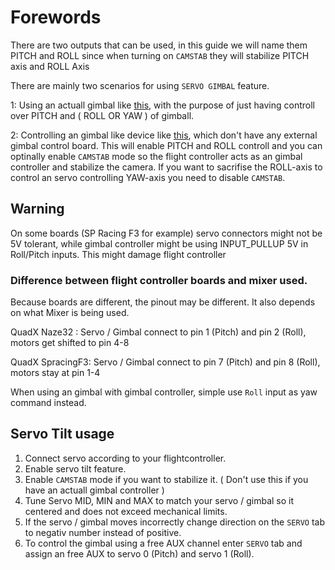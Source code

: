 # Forewords

There are two outputs that can be used, in this guide we will name them PITCH and ROLL since when turning on `CAMSTAB` they will stabilize PITCH axis and ROLL Axis

There are mainly two scenarios for using `SERVO GIMBAL` feature.


1: Using an actuall gimbal like  [this](http://www.banggood.com/Upgrade-Debugging-Edition-JIYI-FPV-G3-3D-3-Axis-Gimbal-For-Gopro-Hero3-3-Hero4-Aerial-Photography-p-1031482.html?rmmds=search), with the purpose of just having controll over PITCH and ( ROLL OR YAW ) of gimball.

2: Controlling an gimbal like device like [this](https://www.youtube.com/watch?v=Py_RLdZwAlc&t=81s), which don't have any external gimbal control board. This will enable PITCH and ROLL controll and you can optinally enable `CAMSTAB` mode so the flight controller acts as an gimbal controller and stabilize the camera. If you want to sacrifise the ROLL-axis to control an servo controlling YAW-axis you need to disable `CAMSTAB`.

## Warning

On some boards (SP Racing F3 for example) servo connectors might not be 5V tolerant, while gimbal controller might be using INPUT_PULLUP 5V in Roll/Pitch inputs. This might damage flight controller

###  Difference between flight controller boards and mixer used.

Because boards are different, the pinout may be different. It also depends on what Mixer is being used.

QuadX Naze32    : Servo / Gimbal connect to pin 1 (Pitch) and pin 2 (Roll), motors get shifted to pin 4-8

QuadX SpracingF3: Servo / Gimbal connect to pin 7 (Pitch) and pin 8 (Roll), motors stay at pin 1-4

When using an gimbal with gimbal controller, simple use `Roll` input as yaw command instead.


## Servo Tilt usage

1. Connect servo according to your flightcontroller.  
1. Enable servo tilt feature.  
1. Enable `CAMSTAB` mode if you want to stabilize it. ( Don't use this if you have an actuall gimbal controller )  
1. Tune Servo MID, MIN and MAX to match your servo / gimbal so it centered and does not exceed mechanical limits.  
1. If the servo / gimbal moves incorrectly change direction on the `SERVO` tab to negativ number instead of positive.  
1. To control the gimbal using a free AUX channel enter `SERVO` tab and assign an free AUX to servo 0 (Pitch) and servo 1 (Roll).  
